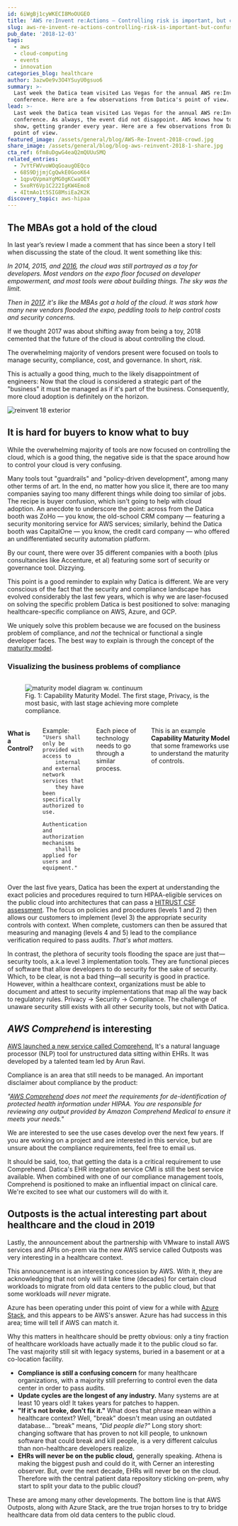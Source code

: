 ```yaml
---
id: 6iWgBj1cyWKECI8MoOUGEO
title: 'AWS re:Invent re:Actions — Controlling risk is important, but confusing'
slug: aws-re-invent-re-actions-controlling-risk-is-important-but-confusing
pub_date: '2018-12-03'
tags:
  - aws
  - cloud-computing
  - events
  - innovation
categories_blog: healthcare
author: 3azwOe9v3O4YSuyU0gsuo6
summary: >-
  Last week the Datica team visited Las Vegas for the annual AWS re:Invent
  conference. Here are a few observations from Datica's point of view.
lead: >-
  Last week the Datica team visited Las Vegas for the annual AWS re:Invent
  conference. As always, the event did not disappoint. AWS knows how to put on a
  show, getting grander every year. Here are a few observations from Datica's
  point of view.
featured_image: /assets/general/blog/AWS-Re-Invent-2018-crowd.jpg
share_image: /assets/general/blog/blog-aws-reinvent-2018-1-share.jpg
cta_ref: 6fm8uDgwG4eaQ2mQUUuSMQ
related_entries:
  - 7vYtFWVvoWOqGoaugOEQco
  - 68S9DjjmjCgQwkE0GooK64
  - 1qpvQVpmaYgMG0gKCwaOEY
  - 5xoRY6Vp1C222IgKW4Emo8
  - 4ItmAo1t5SIG8MsiEa2K2K
discovery_topic: aws-hipaa
---
```

## The MBAs got a hold of the cloud

In last year’s review I made a comment that has since been a story I tell when discussing the state of the cloud. It went something like this: 

*In 2014, 2015, and [2016](https://datica.com/blog/aws-reinvent-recap-2/), the cloud was still portrayed as a toy for developers. Most vendors on the expo floor focused on developer empowerment, and most tools were about building things. The sky was the limit.*

*Then in [2017](https://datica.com/blog/re-invent-day-2-looking-toward-the-future/), it's like the MBAs got a hold of the cloud. It was stark how many new vendors flooded the expo, peddling tools to help control costs and security concerns.*

If we thought 2017 was about shifting away from being a toy, 2018 cemented that the future of the cloud is about controlling the cloud.

The overwhelming majority of vendors present were focused on tools to manage security, compliance, cost, and governance. In short, _risk_. 

This is actually a good thing, much to the likely disappointment of engineers: Now that the cloud is considered a strategic part of the "business" it must be managed as if it's part of the business. Consequently, more cloud adoption is definitely on the horizon.

![reinvent 18 exterior](/assets/general/blog/reinvent_18_exterior_.jpg)

## It is hard for buyers to know what to buy

While the overwhelming majority of tools are now focused on controlling the cloud, which is a good thing, the negative side is that the space around how to control your cloud is very confusing.

Many tools tout "guardrails" and "policy-driven development", among many other terms of art. In the end, no matter how you slice it, there are too many companies saying too many different things while doing too similar of jobs. The recipe is buyer confusion, which isn't going to help with cloud adoption. An anecdote to underscore the point: across from the Datica booth was ZoHo — you know, the old-school CRM company — featuring a security monitoring service for AWS services; similarly, behind the Datica booth was CapitalOne — you know, the credit card company — who offered an undifferentiated security automation platform.

By our count, there were over 35 different companies with a booth (plus consultancies like Accenture,  et al) featuring some sort of security or governance tool. Dizzying.

This point is a good reminder to explain why Datica is different. We are very conscious of the fact that the security and compliance landscape has evolved considerably the last few years, which is why we are laser-focused on solving the specific problem Datica is best positioned to solve: managing healthcare-specific compliance on AWS, Azure, and GCP.

We uniquely solve this problem because we are focused on the business problem of compliance, and *not* the technical or functional a single developer faces. The best way to explain is through the concept of the [maturity model](https://datica.com/academy/how-to-optimize-your-compliance-posture-with-a-maturity-model/).

### Visualizing the business problems of compliance

<div class="row container-gray-12 collapse pad group align-middle align-justify">
  <div class="columns small-12 medium-6">
    <figure>
      <img class="" alt="maturity model diagram w. continuum" src="/assets/general/blog/maturity_model_diagram_w._continuum__simple.png?w=640" />
      <figcaption>Fig. 1: Capability Maturity Model. The first stage, Privacy, is the most basic, with last stage achieving more complete compliance.</figcaption>
    </figure>
  </div>
  <div class="columns small-12 medium-5">
    <h4>What is a Control?</h4>
    <p>Example: <code>"Users shall only be provided with access to
    internal and external network services that
    they have been specifically authorized to use.
    Authentication and authorization mechanisms
    shall be applied for users and equipment."</code></p>
    <p>Each piece of technology needs to go through a similar process.</p>
    <p>This is an example <strong>Capability Maturity Model</strong> that some frameworks use to understand the maturity of controls.</p>

  </div>
</div>

Over the last five years, Datica has been the expert at understanding the exact policies and procedures required to turn HIPAA-eligible services on the public cloud into architectures that can pass a [HITRUST CSF assessment](https://datica.com/blog/5-steps-to-hitrust-csf-certification/). The focus on policies and procedures (levels 1 and 2) then allows our customers to implement (level 3) the appropriate security controls with context. When complete, customers can then be assured that measuring and managing (levels 4 and 5) lead to the compliance verification required to pass audits. _That's what matters._

In contrast, the plethora of security tools flooding the space are just that—security tools, a.k.a level 3 implementation tools. They are functional pieces of software that allow developers to do security for the sake of security. Which, to be clear, is not a bad thing—all security is good in practice. However, within a healthcare context, organizations must be able to document and attest to security implementations that map all the way back to regulatory rules.  Privacy → Security → Compliance. The challenge of unaware security still exists with all other security tools, but not with Datica.

## _AWS Comprehend_ is interesting

[AWS launched a new service called Comprehend.](https://www.wsj.com/articles/amazon-starts-selling-software-to-mine-patient-health-records-1543352136) It's a natural language processor (NLP) tool for unstructured data sitting within EHRs. It was developed by a talented team led by Arun Ravi.

Compliance is an area that still needs to be managed. An important disclaimer about compliance by the product:

_"[AWS Comprehend](https://aws.amazon.com/comprehend/) does not meet the requirements for de-identification of protected health information under HIPAA. You are responsible for reviewing any output provided by Amazon Comprehend Medical to ensure it meets your needs."_

We are interested to see the use cases develop over the next few years. If you are working on a project and are interested in this service, but are unsure about the compliance requirements, feel free to email us.

It should be said, too, that getting the data is a critical requirement to use Comprehend. Datica's EHR integration service CMI is still the best service available. When combined with one of our compliance management tools, Comprehend is positioned to make an influential impact on clinical care. We're excited to see what our customers will do with it.

## Outposts is the actual interesting part about healthcare and the cloud in 2019

Lastly, the announcement about the partnership with VMware to install AWS services and APIs on-prem via the new AWS service called Outposts was very interesting in a healthcare context.

This announcement is an interesting concession by AWS. With it, they are acknowledging that not only will it take time (decades) for certain cloud workloads to migrate from old data centers to the public cloud, but that some workloads _will never_ migrate.

Azure has been operating under this point of view for a while with [Azure Stack](https://azure.microsoft.com/en-us/overview/azure-stack/), and this appears to be AWS's answer. Azure has had  success in this area; time will tell if AWS can match it.

Why this matters in healthcare should be pretty obvious: only a tiny fraction of healthcare workloads have actually made it to the public cloud so far. The vast majority still sit with legacy systems, buried in a basement or at a co-location facility.

* __Compliance is _still_ a confusing concern__ for many healthcare organizations, with a majority still preferring to control even the data center in order to pass audits.
* __Update cycles are the longest of any industry.__ Many systems are at least 10 years old! It takes years for patches to happen.
* __"If it's not broke, don't fix it."__ What does that phrase mean within a healthcare context? Well, "break" doesn't mean using an outdated database... "break" means, _"Did people die?"_ Long story short: changing software that has proven to not kill people, to unknown software that could break and kill people, is a very different calculus than non-healthcare developers realize.
* __EHRs will never be on the public cloud,__ generally speaking. Athena is making the biggest push and could do it, with Cerner an interesting observer. But, over the next decade, EHRs will never be on the cloud. Therefore with the central patient data repository sticking on-prem, why start to split your data to the public cloud?

These are among many other developments. The bottom line is that AWS Outposts, along with Azure Stack, are the true trojan horses to try to bridge healthcare data from old data centers to the public cloud.
  